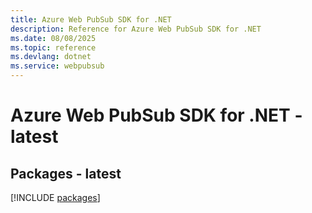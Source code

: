 ```yaml
---
title: Azure Web PubSub SDK for .NET
description: Reference for Azure Web PubSub SDK for .NET
ms.date: 08/08/2025
ms.topic: reference
ms.devlang: dotnet
ms.service: webpubsub
---
```

# Azure Web PubSub SDK for .NET - latest
## Packages - latest
[!INCLUDE [packages](web-pubsub-index.md)]